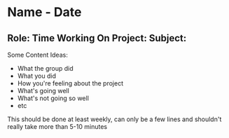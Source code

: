 Name - Date
===============
Role: 
Time Working On Project: 
Subject:
---------------

Some Content Ideas:
  * What the group did
  * What you did
  * How you're feeling about the project
  * What's going well
  * What's not going so well
  * etc

This should be done at least weekly, can only be a few lines and shouldn't really take more than 5-10 minutes
